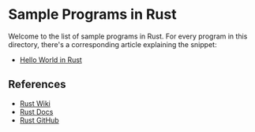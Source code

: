 # Sample Programs in Rust

Welcome to the list of sample programs in Rust. For every program in this
directory, there's a corresponding article explaining the snippet:

- [Hello World in Rust](https://therenegadecoder.com/code/hello-world-in-rust/)

## References

- [Rust Wiki](https://en.wikipedia.org/wiki/Rust_(programming_language))
- [Rust Docs](https://www.rust-lang.org/en-US/)
- [Rust GitHub](https://github.com/rust-lang/rust)
